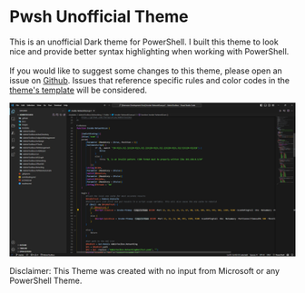 # Pwsh Unofficial Theme

This is an unofficial Dark theme for PowerShell. I built this theme to look nice and provide better syntax highlighting when working with PowerShell.
<br></br>
If you would like to suggest some changes to this theme, please open an issue on [Github](https://github.com/TheTaylorLee/pwsh-theme-unofficial). Issues that reference specific rules and color codes in the [theme's template](https://github.com/TheTaylorLee/pwsh-theme-unofficial/blob/master/themes/Pwsh%20Theme%20Unofficial-color-theme.json) will be considered.

![preview](https://raw.githubusercontent.com/TheTaylorLee/pwsh-theme-unofficial/master/assets/themepreview.png)

Disclaimer: This Theme was created with no input from Microsoft or any PowerShell Theme.